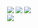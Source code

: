 ![](https://64.media.tumblr.com/50bb79af5d7ca4c263e4b8574fc80733/8c31b629e8af12d2-06/s100x200/f676ec78fe7bdfae13aafad8f54e47dc3229e864.gifv) ![](https://64.media.tumblr.com/0cece7d8e2d23915844f67c8b478eed6/885d8f5dce85ec5c-51/s250x400/c5106c9264e5a10aaf3faf5c256d570d267bee2a.gifv) 
![](https://komarev.com/ghpvc/?username=gloomymilk&color=9bc9ef&label=audience+!+!)
<br> ![](https://file.garden/Zx4aFK1Z7kthgASM/Charlotte%20%231%20SM%20fan%20blinkie.gif)
